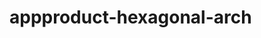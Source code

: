  # appproduct-hexagonal-arch                 
            
         
                      
       
           
                 
           
                 
    
     
       
  
 
